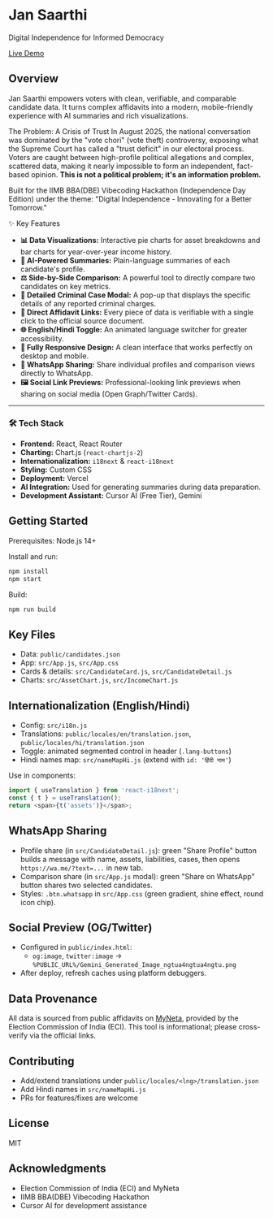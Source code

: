 # Jan Saarthi

Digital Independence for Informed Democracy

[Live Demo](https://vote-verify-hackathon.vercel.app/)

## Overview
Jan Saarthi empowers voters with clean, verifiable, and comparable candidate data. It turns complex affidavits into a modern, mobile-friendly experience with AI summaries and rich visualizations.

The Problem: A Crisis of Trust
In August 2025, the national conversation was dominated by the "vote chori" (vote theft) controversy, exposing what the Supreme Court has called a "trust deficit" in our electoral process. Voters are caught between high-profile political allegations and complex, scattered data, making it nearly impossible to form an independent, fact-based opinion. **This is not a political problem; it's an information problem.**


Built for the IIMB BBA(DBE) Vibecoding Hackathon (Independence Day Edition) under the theme: "Digital Independence - Innovating for a Better Tomorrow."

✨ Key Features

* **📊 Data Visualizations:** Interactive pie charts for asset breakdowns and bar charts for year-over-year income history.
* **🤖 AI-Powered Summaries:** Plain-language summaries of each candidate's profile.
* **⚖️ Side-by-Side Comparison:** A powerful tool to directly compare two candidates on key metrics.
* **📂 Detailed Criminal Case Modal:** A pop-up that displays the specific details of any reported criminal charges.
* **🔗 Direct Affidavit Links:** Every piece of data is verifiable with a single click to the official source document.
* **🌐 English/Hindi Toggle:** An animated language switcher for greater accessibility.
* **📱 Fully Responsive Design:** A clean interface that works perfectly on desktop and mobile.
* **🚀 WhatsApp Sharing:** Share individual profiles and comparison views directly to WhatsApp.
* **🖼️ Social Link Previews:** Professional-looking link previews when sharing on social media (Open Graph/Twitter Cards).

---

### 🛠️ Tech Stack

* **Frontend:** React, React Router
* **Charting:** Chart.js (`react-chartjs-2`)
* **Internationalization:** `i18next` & `react-i18next`
* **Styling:** Custom CSS
* **Deployment:** Vercel
* **AI Integration:** Used for generating summaries during data preparation.
* **Development Assistant:** Cursor AI (Free Tier), Gemini

## Getting Started
Prerequisites: Node.js 14+

Install and run:
```bash
npm install
npm start
```
Build:
```bash
npm run build
```

## Key Files
- Data: `public/candidates.json`
- App: `src/App.js`, `src/App.css`
- Cards & details: `src/CandidateCard.js`, `src/CandidateDetail.js`
- Charts: `src/AssetChart.js`, `src/IncomeChart.js`

## Internationalization (English/Hindi)
- Config: `src/i18n.js`
- Translations: `public/locales/en/translation.json`, `public/locales/hi/translation.json`
- Toggle: animated segmented control in header (`.lang-buttons`)
- Hindi names map: `src/nameMapHi.js` (extend with `id: 'हिंदी नाम'`)

Use in components:
```js
import { useTranslation } from 'react-i18next';
const { t } = useTranslation();
return <span>{t('assets')}</span>;
```

## WhatsApp Sharing
- Profile share (in `src/CandidateDetail.js`): green "Share Profile" button builds a message with name, assets, liabilities, cases, then opens `https://wa.me/?text=...` in new tab.
- Comparison share (in `src/App.js` modal): green "Share on WhatsApp" button shares two selected candidates.
- Styles: `.btn.whatsapp` in `src/App.css` (green gradient, shine effect, round icon chip).

## Social Preview (OG/Twitter)
- Configured in `public/index.html`:
  - `og:image`, `twitter:image` → `%PUBLIC_URL%/Gemini_Generated_Image_ngtua4ngtua4ngtu.png`
- After deploy, refresh caches using platform debuggers.

## Data Provenance
All data is sourced from public affidavits on [MyNeta](https://myneta.info), provided by the Election Commission of India (ECI). This tool is informational; please cross-verify via the official links.

## Contributing
- Add/extend translations under `public/locales/<lng>/translation.json`
- Add Hindi names in `src/nameMapHi.js`
- PRs for features/fixes are welcome

## License
MIT

## Acknowledgments
- Election Commission of India (ECI) and MyNeta
- IIMB BBA(DBE) Vibecoding Hackathon
- Cursor AI for development assistance
